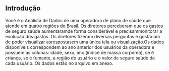 
## Introdução
Você  é  o Analista de  Dados  de  uma operadora  de  plano  de  saúde  que atende em quatro regiões do Brasil. Os diretores perceberam que os gastos de seguro  saúde  aumentaramde  forma  considerável  e  precisammonitorar  a evolução dos gastos. Os diretores fizeram diversas perguntas e gostariam de poder visualizar asrespostasem uma única tela ou visualização.Os  dados  disponíveis  correspondem  ao  ano  anterior  dos  usuários  da operadora e possuem as colunas: idade, sexo, imc (índice de massa corpórea), se é criança, se é fumante, a região do usuário e o valor de seguro saúde de cada usuário. Os dados estão no arquivo em anexo.
